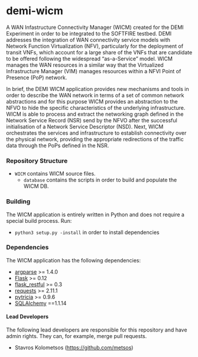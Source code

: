 # demi-wicm
A WAN Infastructure Connectivity Manager (WICM) created for the DEMI Experiment in order to be integrated to the SOFTFIRE testbed. DEMI addresses the integration of WAN connectivity service models with Network Function Virtualization (NFV), particularly for the deployment of transit VNFs, which account for a large share of the VNFs that are candidate to be offered following the widespread “as-a-Service” model. WICM manages the WAN resources in a similar way that the Virtualized Infrastructure Manager (VIM) manages resources within a NFVI Point of Presence (PoP) network. 

In brief, the DEMI WICM application provides new mechanisms and tools in order to describe the WAN network in terms of a set of common network abstractions and for this purpose WICM provides an abstraction to the NFVO to hide the specific characteristics of the underlying infrastructure. WICM is able to process and extract the networking graph defined in the Network Service Record (NSR) send by the NFVO after the successful initialisation of a Network Service Descriptor (NSD). Next, WICM orchestrates the services and infrastructure to establish connectivity over the physical network, providing the appropriate redirections of the traffic data through the PoPs defined in the NSR. 

### Repository Structure
  
 * `WICM` contains WICM source files.
    * `database` contains the scripts in order to build and populate the WICM DB.
    
### Building

The WICM application is entirely written in Python and does not require a special build process. Run:
* `python3 setup.py -install` in order to install dependencies

### Dependencies
 
The WICM application has the following dependencies:

* [argparse](https://pypi.python.org/pypi/argparse) >= 1.4.0 
* [Flask](https://pypi.python.org/pypi/Flask) >= 0.12 
* [flask_restful](https://pypi.python.org/pypi/Flask-RESTful) >= 0.3 
* [requests](https://pypi.python.org/pypi/requests) >= 2.11.1 
* [pytricia](https://pypi.python.org/pypi/pytricia) >= 0.9.6 
* [SQLAlchemy](https://pypi.python.org/pypi/SQLAlchemy/1.1.14) ==1.1.14

#### Lead Developers

The following lead developers are responsible for this repository and have admin rights. They can, for example, merge pull requests.

* Stavros Kolometsos (https://github.com/metsos)
 
